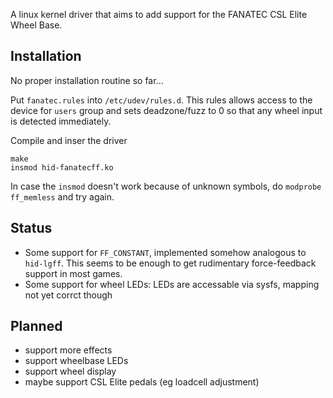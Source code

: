 A linux kernel driver that aims to add support for the FANATEC CSL Elite Wheel Base.

## Installation
No proper installation routine so far...

Put `fanatec.rules` into `/etc/udev/rules.d`. This rules allows access to the device for `users` group and sets deadzone/fuzz to 0 so that any wheel input is detected immediately.

Compile and inser the driver
```
make
insmod hid-fanatecff.ko
```
In case the `insmod` doesn't work because of unknown symbols, do `modprobe ff_memless` and try again.

## Status
- Some support for `FF_CONSTANT`, implemented somehow analogous to `hid-lgff`. This seems to be enough to get rudimentary force-feedback support in most games.
- Some support for wheel LEDs: LEDs are accessable via sysfs, mapping not yet corrct though 

## Planned
- support more effects
- support wheelbase LEDs
- support wheel display
- maybe support CSL Elite pedals (eg loadcell adjustment)